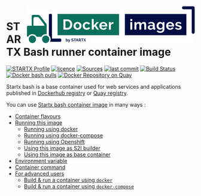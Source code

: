 <img align="right" src="https://raw.githubusercontent.com/startxfr/docker-images/master/travis/logo-small.svg?sanitize=true">

# STARTX Bash runner container image

[![STARTX Profile](https://img.shields.io/badge/provider-startx-green.svg)](https://github.com/startxfr) [![licence](https://img.shields.io/github/license/startxfr/docker-images.svg)](https://github.com/startxfr/docker-images) [![Sources](https://img.shields.io/badge/startx-docker--images-blue.svg)](https://github.com/startxfr/docker-images/tree/master/GitlabRunner/bash/)
[![last commit](https://img.shields.io/github/last-commit/startxfr/docker-images.svg)](https://github.com/startxfr/docker-images) [![Build Status](https://travis-ci.org/startxfr/docker-images.svg?branch=master)](https://travis-ci.org/startxfr/docker-images) [![Docker bash pulls](https://img.shields.io/docker/pulls/startx/sv-bash)](https://hub.docker.com/r/startx/sv-bash) [![Docker Repository on Quay](https://quay.io/repository/startx/bash/status "Docker Repository on Quay")](https://quay.io/repository/startx/bash)

Startx bash is a base container used for web services and applications published in
[Dockerhub registry](https://hub.docker.com/u/startx) or [Quay registry](https://quay.io/startx).

You can use [Startx bash container image](https://docker-images.readthedocs.io/en/latest/GitlabRunner/bash/) in many ways :

- [Container flavours](https://docker-images.readthedocs.io/en/latest/GitlabRunner/bash/#container-flavours)
- [Running this image](https://docker-images.readthedocs.io/en/latest/GitlabRunner/bash/#running-this-image)
  - [Running using docker](https://docker-images.readthedocs.io/en/latest/GitlabRunner/bash/#running-using-docker)
  - [Running using docker-compose](https://docker-images.readthedocs.io/en/latest/GitlabRunner/bash/#running-using-docker-compose)
  - [Running using Openshift](https://docker-images.readthedocs.io/en/latest/GitlabRunner/bash/#running-using-openshift)
  - [Using this image as S2I builder](https://docker-images.readthedocs.io/en/latest/GitlabRunner/bash/#using-this-image-as-s2i-builder)
  - [Using this image as base container](https://docker-images.readthedocs.io/en/latest/GitlabRunner/bash/#using-this-image-as-base-container)
- [Environment variable](https://docker-images.readthedocs.io/en/latest/GitlabRunner/bash/#environment-variable)
- [Container command](https://docker-images.readthedocs.io/en/latest/GitlabRunner/bash/#container-command)
- [For advanced users](https://docker-images.readthedocs.io/en/latest/GitlabRunner/bash/#for-advanced-users)
  - [Build & run a container using `docker`](https://docker-images.readthedocs.io/en/latest/GitlabRunner/bash/#build--run-a-container-using-docker)
  - [Build & run a container using `docker-compose`](https://docker-images.readthedocs.io/en/latest/GitlabRunner/bash/#build--run-a-container-using-docker-compose)
